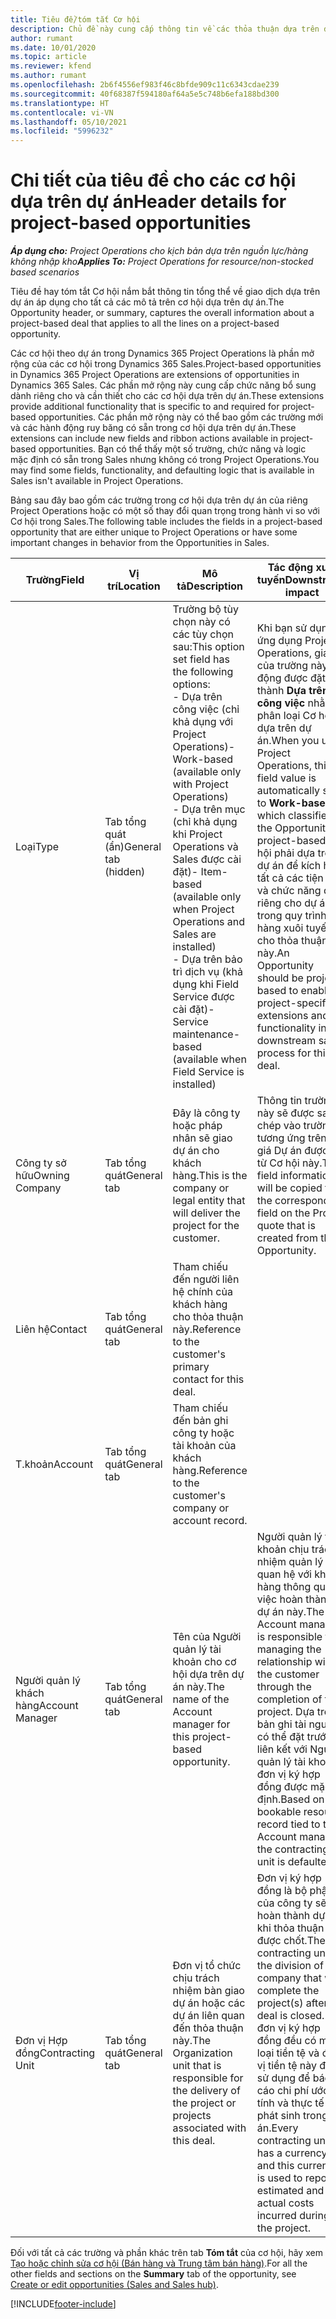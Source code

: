 ```yaml
---
title: Tiêu đề/tóm tắt Cơ hội
description: Chủ đề này cung cấp thông tin về các thỏa thuận dựa trên dự án và mô tả cơ hội dựa trên dự án.
author: rumant
ms.date: 10/01/2020
ms.topic: article
ms.reviewer: kfend
ms.author: rumant
ms.openlocfilehash: 2b6f4556ef983f46c8bfde909c11c6343cdae239
ms.sourcegitcommit: 40f68387f594180af64a5e5c748b6efa188bd300
ms.translationtype: HT
ms.contentlocale: vi-VN
ms.lasthandoff: 05/10/2021
ms.locfileid: "5996232"
---
```

# <a name="header-details-for-project-based-opportunities"></a><span data-ttu-id="45bfe-103">Chi tiết của tiêu đề cho các cơ hội dựa trên dự án</span><span class="sxs-lookup"><span data-stu-id="45bfe-103">Header details for project-based opportunities</span></span>

<span data-ttu-id="45bfe-104">_**Áp dụng cho:** Project Operations cho kịch bản dựa trên nguồn lực/hàng không nhập kho_</span><span class="sxs-lookup"><span data-stu-id="45bfe-104">_**Applies To:** Project Operations for resource/non-stocked based scenarios_</span></span>


<span data-ttu-id="45bfe-105">Tiêu đề hay tóm tắt Cơ hội nắm bắt thông tin tổng thể về giao dịch dựa trên dự án áp dụng cho tất cả các mô tả trên cơ hội dựa trên dự án.</span><span class="sxs-lookup"><span data-stu-id="45bfe-105">The Opportunity header, or summary, captures the overall information about a project-based deal that applies to all the lines on a project-based opportunity.</span></span>

<span data-ttu-id="45bfe-106">Các cơ hội theo dự án trong Dynamics 365 Project Operations là phần mở rộng của các cơ hội trong Dynamics 365 Sales.</span><span class="sxs-lookup"><span data-stu-id="45bfe-106">Project-based opportunities in Dynamics 365 Project Operations are extensions of opportunities in Dynamics 365 Sales.</span></span> <span data-ttu-id="45bfe-107">Các phần mở rộng này cung cấp chức năng bổ sung dành riêng cho và cần thiết cho các cơ hội dựa trên dự án.</span><span class="sxs-lookup"><span data-stu-id="45bfe-107">These extensions provide additional functionality that is specific to and required for project-based opportunities.</span></span> <span data-ttu-id="45bfe-108">Các phần mở rộng này có thể bao gồm các trường mới và các hành động ruy băng có sẵn trong cơ hội dựa trên dự án.</span><span class="sxs-lookup"><span data-stu-id="45bfe-108">These extensions can include new fields and ribbon actions available in project-based opportunities.</span></span> <span data-ttu-id="45bfe-109">Bạn có thể thấy một số trường, chức năng và logic mặc định có sẵn trong Sales nhưng không có trong Project Operations.</span><span class="sxs-lookup"><span data-stu-id="45bfe-109">You may find some fields, functionality, and defaulting logic that is available in Sales isn't available in Project Operations.</span></span>

<span data-ttu-id="45bfe-110">Bảng sau đây bao gồm các trường trong cơ hội dựa trên dự án của riêng Project Operations hoặc có một số thay đổi quan trọng trong hành vi so với Cơ hội trong Sales.</span><span class="sxs-lookup"><span data-stu-id="45bfe-110">The following table includes the fields in a project-based opportunity that are either unique to Project Operations or have some important changes in behavior from the Opportunities in Sales.</span></span>

| <span data-ttu-id="45bfe-111">**Trường**</span><span class="sxs-lookup"><span data-stu-id="45bfe-111">**Field**</span></span> | <span data-ttu-id="45bfe-112">**Vị trí**</span><span class="sxs-lookup"><span data-stu-id="45bfe-112">**Location**</span></span> | <span data-ttu-id="45bfe-113">**Mô tả**</span><span class="sxs-lookup"><span data-stu-id="45bfe-113">**Description**</span></span> | <span data-ttu-id="45bfe-114">**Tác động xuôi tuyến**</span><span class="sxs-lookup"><span data-stu-id="45bfe-114">**Downstream impact**</span></span> |
| --- | --- | --- | --- |
| <span data-ttu-id="45bfe-115">Loại</span><span class="sxs-lookup"><span data-stu-id="45bfe-115">Type</span></span> | <span data-ttu-id="45bfe-116">Tab tổng quát (ẩn)</span><span class="sxs-lookup"><span data-stu-id="45bfe-116">General tab (hidden)</span></span> | <span data-ttu-id="45bfe-117">Trường bộ tùy chọn này có các tùy chọn sau:</span><span class="sxs-lookup"><span data-stu-id="45bfe-117">This option set field has the following options:</span></span></br><span data-ttu-id="45bfe-118">- Dựa trên công việc (chỉ khả dụng với Project Operations)</span><span class="sxs-lookup"><span data-stu-id="45bfe-118">- Work-based (available only with Project Operations)</span></span></br><span data-ttu-id="45bfe-119">- Dựa trên mục (chỉ khả dụng khi Project Operations và Sales được cài đặt)</span><span class="sxs-lookup"><span data-stu-id="45bfe-119">- Item-based (available only when Project Operations and Sales are installed)</span></span></br><span data-ttu-id="45bfe-120">- Dựa trên bảo trì dịch vụ (khả dụng khi Field Service được cài đặt)</span><span class="sxs-lookup"><span data-stu-id="45bfe-120">- Service maintenance-based (available when Field Service is installed)</span></span> | <span data-ttu-id="45bfe-121">Khi bạn sử dụng ứng dụng Project Operations, giá trị của trường này tự động được đặt thành **Dựa trên công việc** nhằm phân loại Cơ hội là dựa trên dự án.</span><span class="sxs-lookup"><span data-stu-id="45bfe-121">When you use Project Operations, this field value is automatically set to **Work-based** which classifies the Opportunity as project-based.</span></span> <span data-ttu-id="45bfe-122">Cơ hội phải dựa trên dự án để kích hoạt tất cả các tiện ích và chức năng dành riêng cho dự án trong quy trình bán hàng xuôi tuyến cho thỏa thuận này.</span><span class="sxs-lookup"><span data-stu-id="45bfe-122">An Opportunity should be project-based to enable all project-specific extensions and functionality in the downstream sales process for this deal.</span></span> |
| <span data-ttu-id="45bfe-123">Công ty sở hữu</span><span class="sxs-lookup"><span data-stu-id="45bfe-123">Owning Company</span></span> | <span data-ttu-id="45bfe-124">Tab tổng quát</span><span class="sxs-lookup"><span data-stu-id="45bfe-124">General tab</span></span> | <span data-ttu-id="45bfe-125">Đây là công ty hoặc pháp nhân sẽ giao dự án cho khách hàng.</span><span class="sxs-lookup"><span data-stu-id="45bfe-125">This is the company or legal entity that will deliver the project for the customer.</span></span> | <span data-ttu-id="45bfe-126">Thông tin trường này sẽ được sao chép vào trường tương ứng trên báo giá Dự án được tạo từ Cơ hội này.</span><span class="sxs-lookup"><span data-stu-id="45bfe-126">This field information will be copied to the corresponding field on the Project quote that is created from this Opportunity.</span></span> |
| <span data-ttu-id="45bfe-127">Liên hệ</span><span class="sxs-lookup"><span data-stu-id="45bfe-127">Contact</span></span> | <span data-ttu-id="45bfe-128">Tab tổng quát</span><span class="sxs-lookup"><span data-stu-id="45bfe-128">General tab</span></span> | <span data-ttu-id="45bfe-129">Tham chiếu đến người liên hệ chính của khách hàng cho thỏa thuận này.</span><span class="sxs-lookup"><span data-stu-id="45bfe-129">Reference to the customer's primary contact for this deal.</span></span> | |
| <span data-ttu-id="45bfe-130">T.khoản</span><span class="sxs-lookup"><span data-stu-id="45bfe-130">Account</span></span> | <span data-ttu-id="45bfe-131">Tab tổng quát</span><span class="sxs-lookup"><span data-stu-id="45bfe-131">General tab</span></span> | <span data-ttu-id="45bfe-132">Tham chiếu đến bản ghi công ty hoặc tài khoản của khách hàng.</span><span class="sxs-lookup"><span data-stu-id="45bfe-132">Reference to the customer's company or account record.</span></span> | |
| <span data-ttu-id="45bfe-133">Người quản lý khách hàng</span><span class="sxs-lookup"><span data-stu-id="45bfe-133">Account Manager</span></span> | <span data-ttu-id="45bfe-134">Tab tổng quát</span><span class="sxs-lookup"><span data-stu-id="45bfe-134">General tab</span></span> | <span data-ttu-id="45bfe-135">Tên của Người quản lý tài khoản cho cơ hội dựa trên dự án này.</span><span class="sxs-lookup"><span data-stu-id="45bfe-135">The name of the Account manager for this project-based opportunity.</span></span> | <span data-ttu-id="45bfe-136">Người quản lý tài khoản chịu trách nhiệm quản lý mối quan hệ với khách hàng thông qua việc hoàn thành dự án này.</span><span class="sxs-lookup"><span data-stu-id="45bfe-136">The Account manager is responsible for managing the relationship with the customer through the completion of this project.</span></span> <span data-ttu-id="45bfe-137">Dựa trên bản ghi tài nguyên có thể đặt trước liên kết với Người quản lý tài khoản, đơn vị ký hợp đồng được mặc định.</span><span class="sxs-lookup"><span data-stu-id="45bfe-137">Based on the bookable resource record tied to the Account manager, the contracting unit is defaulted.</span></span> |
| <span data-ttu-id="45bfe-138">Đơn vị Hợp đồng</span><span class="sxs-lookup"><span data-stu-id="45bfe-138">Contracting Unit</span></span> | <span data-ttu-id="45bfe-139">Tab tổng quát</span><span class="sxs-lookup"><span data-stu-id="45bfe-139">General tab</span></span> | <span data-ttu-id="45bfe-140">Đơn vị tổ chức chịu trách nhiệm bàn giao dự án hoặc các dự án liên quan đến thỏa thuận này.</span><span class="sxs-lookup"><span data-stu-id="45bfe-140">The Organization unit that is responsible for the delivery of the project or projects associated with this deal.</span></span> | <span data-ttu-id="45bfe-141">Đơn vị ký hợp đồng là bộ phận của công ty sẽ hoàn thành dự án khi thỏa thuận được chốt.</span><span class="sxs-lookup"><span data-stu-id="45bfe-141">The contracting unit is the division of the company that will complete the project(s) after the deal is closed.</span></span> <span data-ttu-id="45bfe-142">Mỗi đơn vị ký hợp đồng đều có một loại tiền tệ và đơn vị tiền tệ này được sử dụng để báo cáo chi phí ước tính và thực tế phát sinh trong dự án.</span><span class="sxs-lookup"><span data-stu-id="45bfe-142">Every contracting unit has a currency, and this currency is used to report estimated and actual costs incurred during the project.</span></span> |

<span data-ttu-id="45bfe-143">Đối với tất cả các trường và phần khác trên tab **Tóm tắt** của cơ hội, hãy xem [Tạo hoặc chỉnh sửa cơ hội (Bán hàng và Trung tâm bán hàng)](/dynamics365/sales-enterprise/create-edit-opportunity-sales).</span><span class="sxs-lookup"><span data-stu-id="45bfe-143">For all the other fields and sections on the **Summary** tab of the opportunity, see [Create or edit opportunities (Sales and Sales hub)](/dynamics365/sales-enterprise/create-edit-opportunity-sales).</span></span>


[!INCLUDE[footer-include](../includes/footer-banner.md)]
